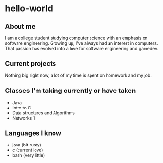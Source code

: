 # hello-world

## About me
I am a college student studying computer science with an emphasis on software engineering. Growing up, I've always had an interest in computers. That passion has evolved into a love for software engineering and gamedev. 

## Current projects
Nothing big right now, a lot of my time is spent on homework and my job.

## Classes I'm taking currently or have taken
- Java
- Intro to C
- Data structures and Algorithms
- Networks 1

## Languages I know
- java (bit rusty)
- c (current love)
- bash (very little)
